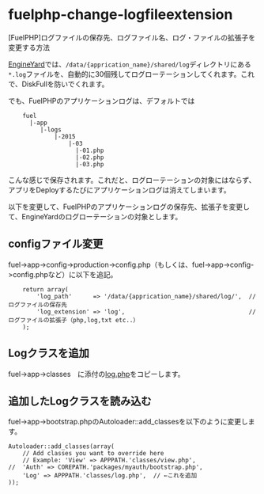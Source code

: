 # fuelphp-change-logfileextension
[FuelPHP]ログファイルの保存先、ログファイル名、ログ・ファイルの拡張子を変更する方法

[EngineYard](http://www.engineyard.co.jp/)では、`/data/{apprication_name}/shared/log`ディレクトリにある`*.log`ファイルを、自動的に30個残してログローテーションしてくれます。これで、DiskFullを防いでくれます。

でも、FuelPHPのアプリケーションログは、デフォルトでは

```
    fuel
      |-app
         |-logs
             |-2015
                 |-03
                   |-01.php
                   |-02.php
                   |-03.php
```

こんな感じで保存されます。これだと、ログローテーションの対象にはならず、アプリをDeployするたびにアプリケーションログは消えてしまいます。


以下を変更して、FuelPHPのアプリケーションログの保存先、拡張子を変更して、EngineYardのログローテーションの対象とします。



## configファイル変更
fuel->app->config->production->config.php（もしくは、fuel->app->config->config.phpなど）に以下を追記。

```
    return array(
        'log_path'      => '/data/{apprication_name}/shared/log/',  // ログファイルの保存先
        'log_extension' => 'log',                                   // ログファイルの拡張子（php,log,txt etc..）
    );
```


## Logクラスを追加
fuel->app->classes　に添付の[log.php](https://github.com/ikolabo/fuelphp-change-logfileextension/blob/master/config.php)をコピーします。


## 追加したLogクラスを読み込む

fuel->app->bootstrap.phpのAutoloader::add_classesを以下のように変更します。

```
Autoloader::add_classes(array(
	// Add classes you want to override here
	// Example: 'View' => APPPATH.'classes/view.php',
//	'Auth' => COREPATH.'packages/myauth/bootstrap.php',
	'Log' => APPPATH.'classes/log.php',  // ←これを追加
));
```



